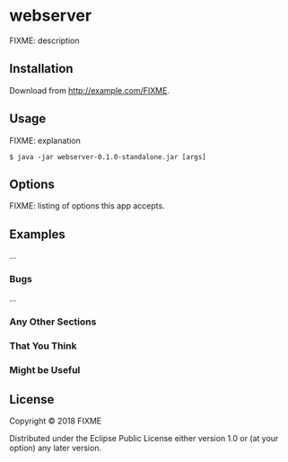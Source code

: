 # webserver

FIXME: description

## Installation

Download from http://example.com/FIXME.

## Usage

FIXME: explanation

    $ java -jar webserver-0.1.0-standalone.jar [args]

## Options

FIXME: listing of options this app accepts.

## Examples

...

### Bugs

...

### Any Other Sections
### That You Think
### Might be Useful

## License

Copyright © 2018 FIXME

Distributed under the Eclipse Public License either version 1.0 or (at
your option) any later version.
